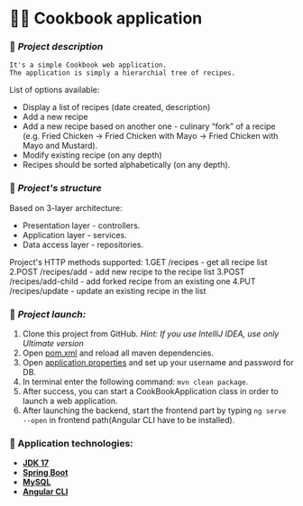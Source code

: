 # 🧑‍🍳 Cookbook application
### 📗 ***Project description***
```
It's a simple Cookbook web application. 
The application is simply a hierarchial tree of recipes.
```

List of options available:
* Display a list of recipes (date created, description)
* Add a new recipe
* Add a new recipe based on another one - culinary “fork” of a recipe (e.g. Fried Chicken ->
Fried Chicken with Mayo -> Fried Chicken with Mayo and Mustard).
* Modify existing recipe (on any depth)
* Recipes should be sorted alphabetically (on any depth).

### 💾 ***Project's structure***

Based on 3-layer architecture:
* Presentation layer - controllers.
* Application layer - services.
* Data access layer - repositories.

Project's HTTP methods supported: 
1.GET /recipes - get all recipe list
2.POST /recipes/add - add new recipe to the recipe list
3.POST /recipes/add-child - add forked recipe from an existing one
4.PUT /recipes/update - update an existing recipe in the list


### 🔨 ***Project launch:***

1. Clone this project from GitHub. *Hint: If you use IntelliJ IDEA, use only Ultimate version*
2. Open [pom.xml](pom.xml) and reload all maven dependencies.
3. Open [application.properties](src/main/resources/application.properties) and set up your username and password for DB.
4. In terminal enter the following command: ```mvn clean package```.
5. After success, you can start a CookBookApplication class in order to launch a web application.
6. After launching the backend, start the frontend part by typing ```ng serve --open``` in frontend path(Angular CLI have to be installed).


### 🧰 Application technologies:
* **[JDK 17](https://www.oracle.com/cis/java/technologies/javase/jdk11-archive-downloads.html)**
* **[Spring Boot](https://mvnrepository.com/artifact/org.springframework.boot/spring-boot-starter-web)**
* **[MySQL](https://www.mysql.com/)**
* **[Angular CLI](https://angular.io/cli)**
